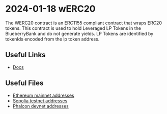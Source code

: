 # 2024-01-18 wERC20

The WERC20 contract is an ERC1155 compliant contract that wraps ERC20 tokens. This contract is used to hold Leveraged LP Tokens in the BlueberryBank and do not generate yields. LP Tokens are identified by tokenIds encoded from the lp token address.

## Useful Links
- [Docs](https://docs.blueberry.garden/developer-guides/contracts/wrapper/werc20)

## Useful Files

- [Ethereum mainnet addresses](./output/mainnet.json)
- [Sepolia testnet addresses](./output/sepolia.json)
- [Phalcon devnet addresses](./output/phalcon.json)

